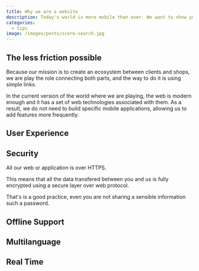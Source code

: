 ```yaml
---
title: Why we are a website
description: Today's world is more mobile than ever. We want to show you why we believe web is the platform.
categories:
  - tips
image: /images/posts/score-search.jpg
---
```


## The less friction possible

Because our mission is to create an ecosystem between clients and shops, we are play the role connecting both parts, and the way to do it is using simple links.

In the current version of the world where we are playing, the web is modern enough and it has a set of web technologies associated with them. As a result, we do not need to build specific mobile applications, allowing us to add features more frequently.

## User Experience

## Security

All our web or application is over HTTPS.

This means that all the data transfered between you and us is fully encrypted using a secure layer over web protocol.

That's is a good practice, even you are not sharing a sensible information such a password.

## Offline Support

## Multilanguage
## Real Time
